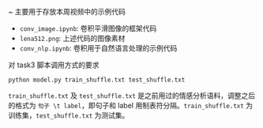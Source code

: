 ~ 主要用于存放本周视频中的示例代码 
- `conv_image.ipynb`: 卷积平滑图像的框架代码
- `lena512.png`: 上述代码的图像素材
- `conv_nlp.ipynb`: 卷积用于自然语言处理的示例代码

对 task3 脚本调用方式的要求

`python model.py train_shuffle.txt test_shuffle.txt`

`train_shuffle.txt` 及 `test_shuffle.txt` 是之前用过的情感分析语料，调整之后的格式为 `句子 \t label`，即句子和 label 用制表符分隔。`train_shuffle.txt` 为训练集，`test_shuffle.txt` 为测试集。
